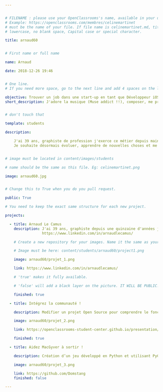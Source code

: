 ```yaml
---


# FILENAME : please use your OpenClassrooms's name, available in your url.
# Example: https://openclassrooms.com/membres/celinemartinet
# must be the name of your file. If file name is celinemartinet.md, title is celinemartinet.
# lowercase, no blank space, Capital case or special character.

title: arnaud60


# First name or full name

name: Arnaud

date: 2018-12-26 19:46


# One line.
# If you need more space, go to the next line and add 4 spaces on the left, as in 'description'.

objective: Trouver un job dans une start-up en tant que Développeur iOS.
short_description: J'adore la musique (Muse addict !!), composer, me produire en live avec mon groupe. 


# don't touch that

template: students

description:

    J'ai 39 ans, graphiste de profession j'exerce ce métier depuis maintenant 15 ans. 
    Je souhaite désormais évoluer, apprendre de nouvelles choses et me tourner vers ce métier de développeur iOS qui me passionne.


# image must be located in content/images/students

# name should be the same as this file. Eg: celinemartinet.png

image: arnaud60.jpg


# Change this to True when you do you pull request.

public: True

# You need to keep the exact same structure for each new project.

projects:

  - title: Arnaud Le Camus
    description: J'ai 39 ans, graphiste depuis une quinzaine d'années je souhaite évoluer vers le métier de développeur iOS.
                 https://www.linkedin.com/in/arnaudlecamus/

    # Create a new repository for your images. Name it the same as your nickname and profile picture.

    # Image must be here: content/students/arnaud60/project1.png

    image: arnaud60/projet_1.png

    link: https://www.linkedin.com/in/arnaudlecamus/

    # 'true' makes it fully available.

    # 'false' will add a black layer on the picture. IT WILL BE PUBLIC!

    finished: true

  - title: Intégrez la communauté !

    description: Modifier un projet Open Source pour comprendre le fonctionnement de Git, de Github et des pull requests. 

    image: arnaud60/projet_2.png

    link: https://openclassrooms-student-center.github.io/presentation/students/arnaud60.html

    finished: true

  - title: Aidez MacGyver à sortir !

    description: Création d’un jeu développé en Python et utilisant PyGame.

    image: arnaud60/projet_3.png

    link: https://github.com/Domstang
    finished: false

---
```

